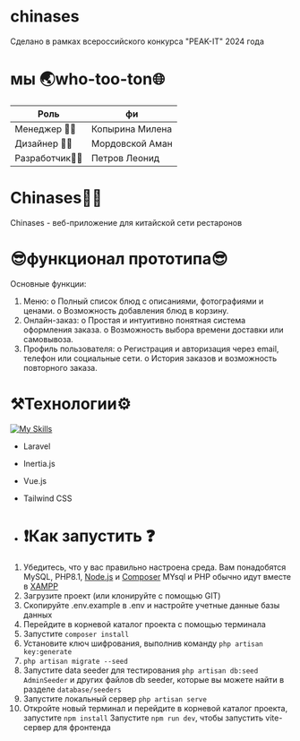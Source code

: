 # chinases
Сделано в рамках всероссийского конкурса "PEAK-IT" 2024 года


# мы 🌏who-too-ton🌐
| Роль  | фи | 
| ------------- | ------------- |
| Менеджер 👩‍💼 | Копырина Милена  |
| Дизайнер 👨‍🎨 | Мордовской Аман  |
| Разработчик👨‍💻  | Петров Леонид  |

# Chinases👨‍🎓
Chinases - веб-приложение для китайской сети рестаронов
# 😎функционал прототипа😎
Основные функции:
1. Меню:
    o Полный список блюд с описаниями, фотографиями и ценами.
    o Возможность добавления блюд в корзину.
2. Онлайн-заказ:
    o Простая и интуитивно понятная система оформления заказа.
    o Возможность выбора времени доставки или самовывоза.
3. Профиль пользователя:
    o Регистрация и авторизация через email, телефон или социальные сети.
    o История заказов и возможность повторного заказа.



# ⚒️Технологии⚙️
[![My Skills](https://skillicons.dev/icons?i=laravel,vue,vite)](https://skillicons.dev)
* Laravel 
* Inertia.js 
* Vue.js
* Tailwind CSS

* # ❗Как запустить ❓
1) Убедитесь, что у вас правильно настроена среда. Вам понадобятся MySQL, PHP8.1, [Node.js](https://nodejs.org/en/download/package-manager) и [Composer](https://getcomposer.org/download/)
MYsql и PHP обычно идут вместе в [XAMPP](https://www.apachefriends.org/ru/download.html)
2) Загрузите проект (или клонируйте с помощью GIT)
3) Скопируйте .env.example в .env и настройте учетные данные базы данных
4) Перейдите в корневой каталог проекта с помощью терминала
5) Запустите `composer install`
6) Установите ключ шифрования, выполнив команду `php artisan key:generate`
7) `php artisan migrate --seed`
8) Запустите data seeder для тестирования `php artisan db:seed AdminSeeder` и других файлов db seeder, которые вы можете найти в разделе `database/seeders`
9) Запустите локальный сервер `php artisan serve`
10) Откройте новый терминал и перейдите в корневой каталог проекта, запустите `npm install`
    Запустите `npm run dev`, чтобы запустить vite-сервер для фронтенда



